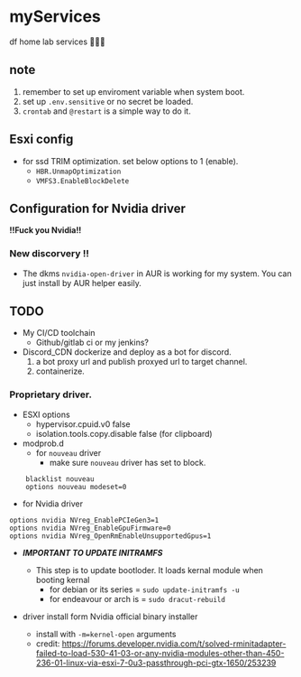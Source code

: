 # myServices
df home lab services 👊😎💥

## note
1. remember to set up enviroment variable when system boot.
2. set up `.env.sensitive` or no secret be loaded.
3. `crontab` and `@restart` is a simple way to do it.


## Esxi config
+ for ssd TRIM optimization. set below options to 1 (enable).
  + `HBR.UnmapOptimization`
  + `VMFS3.EnableBlockDelete`

## Configuration for Nvidia driver
**!!Fuck you Nvidia!!**
### New discorvery !!
+ The dkms `nvidia-open-driver` in AUR is working for my system. You can just install by AUR helper easily.


## TODO
+ My CI/CD toolchain  
  + Github/gitlab ci or my jenkins?
+ Discord_CDN dockerize and deploy as a bot for discord.
  1. a bot proxy url and publish proxyed url to target channel.
  2. containerize.



### Proprietary driver.
+ ESXI options
  + hypervisor.cpuid.v0 false
  + isolation.tools.copy.disable false   (for clipboard)
+ modprob.d 
  + for `nouveau` driver
    + make sure `nouveau` driver has set to block.
```
    blacklist nouveau
    options nouveau modeset=0
```
  + for Nvidia driver 
```
options nvidia NVreg_EnablePCIeGen3=1
options nvidia NVreg_EnableGpuFirmware=0
options nvidia NVreg_OpenRmEnableUnsupportedGpus=1
```
+ ***IMPORTANT TO UPDATE INITRAMFS***
  + This step is to update bootloder. It loads kernal module when booting kernal
    + for debian or its series = `sudo update-initramfs -u`
    + for endeavour or arch is = `sudo dracut-rebuild`

+ driver install form Nvidia official binary installer
  + install with `-m=kernel-open` arguments
  + credit: https://forums.developer.nvidia.com/t/solved-rminitadapter-failed-to-load-530-41-03-or-any-nvidia-modules-other-than-450-236-01-linux-via-esxi-7-0u3-passthrough-pci-gtx-1650/253239

